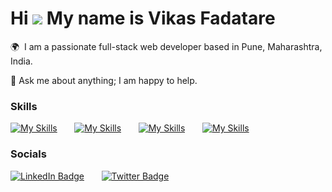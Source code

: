<span style="font-family: url('https://fonts.googleapis.com/css2?family=Cookie&display=swap')">Hi ![](https://user-images.githubusercontent.com/18350557/176309783-0785949b-9127-417c-8b55-ab5a4333674e.gif) My name is Vikas Fadatare</span> 
========================================================================================================================================
🌍  I am a passionate full-stack web developer based in Pune, Maharashtra, India.<br>

💬  Ask me about anything; I am happy to help.
<br/>

### Skills

[![My Skills](https://skillicons.dev/icons?i=java,spring,hibernate)](https://skillicons.dev) &nbsp;&nbsp;&nbsp;&nbsp;&nbsp; [![My Skills](https://skillicons.dev/icons?i=angular,js,html,css)](https://skillicons.dev) &nbsp;&nbsp;&nbsp;&nbsp;&nbsp; [![My Skills](https://skillicons.dev/icons?i=git,githubactions,jenkins,docker)](https://skillicons.dev) &nbsp;&nbsp;&nbsp;&nbsp;&nbsp; [![My Skills](https://skillicons.dev/icons?i=mysql)](https://skillicons.dev) &nbsp;&nbsp;&nbsp;&nbsp;&nbsp; 
<br/>

### Socials

<div id="badges">
  <a href="https://www.linkedin.com/in/vikas-fadatare/"><img src="https://img.shields.io/badge/LinkedIn-blue?style=for-the-badge&logo=linkedin&logoColor=white" alt="LinkedIn Badge"/></a>
  &nbsp;&nbsp;&nbsp;&nbsp;&nbsp;
  <a href="https://twitter.com/vikasfadatare"><img src="https://img.shields.io/badge/Twitter-blue?style=for-the-badge&logo=twitter&logoColor=white" alt="Twitter Badge"/></a>
</div>
